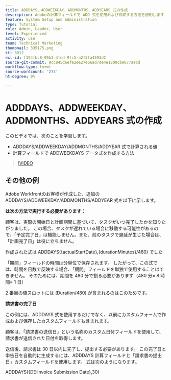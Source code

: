 ```yaml
---
title: ADDDAYS、ADDWEEKDAY、ADDMONTHS、ADDYEARS 式の作成
description: Adobeの計算フィールドで ADD 式を使用および作成する方法を説明します [!DNL Workfront].
feature: System Setup and Administration
type: Tutorial
role: Admin, Leader, User
level: Experienced
activity: use
team: Technical Marketing
thumbnail: 335175.png
kt: 8912
exl-id: f194fbc8-99b3-4fed-9fc5-a2f5fa4593d2
source-git-commit: 9cc845d6efe2ee27e66ad7de4e1800cb9077aebd
workflow-type: tm+mt
source-wordcount: '273'
ht-degree: 0%

---
```


# ADDDAYS、ADDWEEKDAY、ADDMONTHS、ADDYEARS 式の作成

このビデオでは、次のことを学習します。

* ADDDAYS/ADDWEEKDAY/ADDMONTHS/ADDYEAR 式で計算される値
* 計算フィールドで ADDWEEKDAYS データ式を作成する方法

>[!VIDEO](https://video.tv.adobe.com/v/335175/?quality=12)

## その他の例

Adobe Workfrontのお客様が作成した、追加の ADDDAYS/ADDWEEKDAY/ADDMONTHS/ADDYEAR 式を以下に示します。

**は次の方法で実行する必要があります：**

顧客は、実際の開始日と計画期間に基づいて、タスクがいつ完了したかを知りたがりました。 この場合、タスクが遅れている場合に移動する可能性があるので、「予定完了日」は機能しません。また、前のタスクで遅延が生じた場合は、「計画完了日」は役に立ちません。

作成された式は ADDDAYS({actualStartDate},{durationMinutes}/480) でした

「期間」フィールドの時間は分単位で保存されます。 したがって、この式では、時間を日数で反映する場合、「期間」フィールドを単独で使用することはできません。 そのためには、期間を 480 分で割る必要があります（480 分= 8 時間= 1 日）

2 番目の値スロットには (Duration/480) が含まれるのはこのためです。


**請求書の完了日**

この例には、ADDDAYS 式を使用するだけでなく、以前にカスタムフォームで作成および保存したカスタムフィールドも含まれます。

顧客は、「請求書の送信日」という名称のカスタム日付フィールドを使用して、請求書が送信された日付を取得します。

送信後、請求書は 30 日以内に完了し、提出する必要があります。 この完了日と申告日を自動的に生成するには、ADDDAYS 計算フィールドと「請求書の提出日」カスタムフィールドを使用します。 式は次のようになります。

ADDDAYS({DE:Invoice Submission Date},30)
